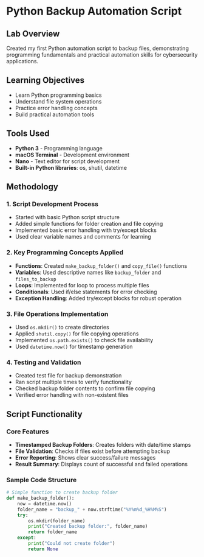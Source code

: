 # Python Backup Automation Script

## Lab Overview
Created my first Python automation script to backup files, demonstrating programming fundamentals and practical automation skills for cybersecurity applications.

## Learning Objectives
- Learn Python programming basics
- Understand file system operations
- Practice error handling concepts
- Build practical automation tools

## Tools Used
- **Python 3** - Programming language
- **macOS Terminal** - Development environment
- **Nano** - Text editor for script development
- **Built-in Python libraries**: os, shutil, datetime

## Methodology

### 1. Script Development Process
- Started with basic Python script structure
- Added simple functions for folder creation and file copying
- Implemented basic error handling with try/except blocks
- Used clear variable names and comments for learning

### 2. Key Programming Concepts Applied
- **Functions**: Created `make_backup_folder()` and `copy_file()` functions
- **Variables**: Used descriptive names like `backup_folder` and `files_to_backup`
- **Loops**: Implemented for loop to process multiple files
- **Conditionals**: Used if/else statements for error checking
- **Exception Handling**: Added try/except blocks for robust operation

### 3. File Operations Implementation
- Used `os.mkdir()` to create directories
- Applied `shutil.copy()` for file copying operations
- Implemented `os.path.exists()` to check file availability
- Used `datetime.now()` for timestamp generation

### 4. Testing and Validation
- Created test file for backup demonstration
- Ran script multiple times to verify functionality
- Checked backup folder contents to confirm file copying
- Verified error handling with non-existent files

## Script Functionality

### Core Features
- **Timestamped Backup Folders**: Creates folders with date/time stamps
- **File Validation**: Checks if files exist before attempting backup
- **Error Reporting**: Shows clear success/failure messages
- **Result Summary**: Displays count of successful and failed operations

### Sample Code Structure
```python
# Simple function to create backup folder
def make_backup_folder():
    now = datetime.now()
    folder_name = "backup_" + now.strftime("%Y%m%d_%H%M%S")
    try:
        os.mkdir(folder_name)
        print("Created backup folder:", folder_name)
        return folder_name
    except:
        print("Could not create folder")
        return None
